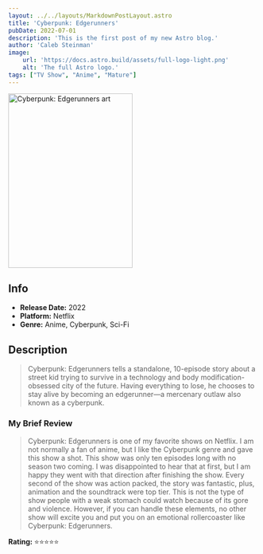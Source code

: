```yaml
---
layout: ../../layouts/MarkdownPostLayout.astro
title: 'Cyberpunk: Edgerunners'
pubDate: 2022-07-01
description: 'This is the first post of my new Astro blog.'
author: 'Caleb Steinman'
image:
    url: 'https://docs.astro.build/assets/full-logo-light.png'
    alt: 'The full Astro logo.'
tags: ["TV Show", "Anime", "Mature"]
---
```


<img src="https://resizing.flixster.com/-XZAfHZM39UwaGJIFWKAE8fS0ak=/v3/t/assets/p22812509_b_v13_ab.jpg" 
        alt= "Cyberpunk: Edgerunners art" width="250" height="350">

## Info
- **Release Date:** 2022
- **Platform:** Netflix
- **Genre:** Anime, Cyberpunk, Sci-Fi

## Description
> Cyberpunk: Edgerunners tells a standalone, 10-episode story about a street kid trying to survive in a technology and body modification-obsessed city of the future. Having everything to lose, he chooses to stay alive by becoming an edgerunner—a mercenary outlaw also known as a cyberpunk.

### My Brief Review
> Cyberpunk: Edgerunners is one of my favorite shows on Netflix. I am not normally a fan of anime, but I like the Cyberpunk genre and gave this show a shot. This show was only ten episodes long with no season two coming. I was disappointed to hear that at first, but I am happy they went with that direction after finishing the show. Every second of the show was action packed, the story was fantastic, plus, animation and the soundtrack were top tier. This is not the type of show people with a weak stomach could watch because of its gore and violence. However, if you can handle these elements, no other show will excite you and put you on an emotional rollercoaster like Cyberpunk: Edgerunners.

**Rating:** ⭐️⭐️⭐️⭐️⭐️